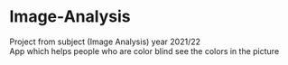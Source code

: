 # Image-Analysis
Project from subject (Image Analysis) year 2021/22 <br />
App which helps people who are color blind see the colors in the picture
